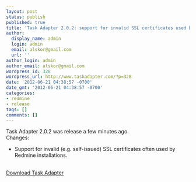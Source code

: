 ```yaml
---
layout: post
status: publish
published: true
title: 'Task Adapter 2.0.2: support for invalid SSL certificates used by Redmine servers'
author:
  display_name: admin
  login: admin
  email: alskor@gmail.com
  url: ''
author_login: admin
author_email: alskor@gmail.com
wordpress_id: 328
wordpress_url: http://www.taskadapter.com/?p=328
date: '2012-06-21 04:38:57 -0700'
date_gmt: '2012-06-21 04:38:57 -0700'
categories:
- redmine
- release
tags: []
comments: []
---
```

<p>Task Adapter 2.0.2 was release a few minutes ago.<br />
Changes:</p>
<ul>
<li>Support for invalid (e.g. self-issued) SSL certificates often used by Redmine installations.<br />
</ul><br />
<a href="/download">Download Task Adapter</a></p>
